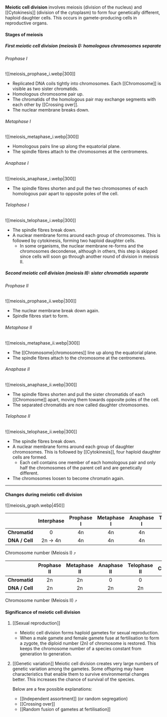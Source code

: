 **Meiotic cell division** involves meiosis (division of the nucleus) and [[Cytokinesis]] (division of the cytoplasm) to form four genetically different, haploid daughter cells. This occurs in gamete-producing cells in reproductive organs.

#### Stages of meiosis
##### First meiotic cell division (meiosis I): homologous chromosomes separate
###### Prophase I
![[meiosis_prophase_i.webp|300]]
- Replicated DNA coils tightly into chromosomes.
  Each [[Chromosome]] is visible as two sister chromatids.
- Homologous chromosome pair up.
- The chromatids of the homologous pair may exchange segments with each other by [[Crossing over]].
- The nuclear membrane breaks down.

###### Metaphase I
![[meiosis_metaphase_i.webp|300]]
- Homologous pairs line up along the equatorial plane.
- The spindle fibres attach to the chromosomes at the centromeres.

###### Anaphase I
![[meiosis_anaphase_i.webp|300]]
- The spindle fibres shorten and pull the two chromosomes of each homologous pair apart to opposite poles of the cell.

###### Telophase I
![[meiosis_telophase_i.webp|300]]
- The spindle fibres break down.
- A nuclear membrane forms around each group of chromosomes. This is followed by cytokinesis, forming two haploid daughter cells.
	- In some organisms, the nuclear membrane re-forms and the chromosomes decondense, although in others, this step is skipped since cells will soon go through another round of division in meiosis II.

##### Second meiotic cell division (meiosis II): sister chromatids separate
###### Prophase II
![[meiosis_prophase_ii.webp|300]]
- The nuclear membrane break down again.
- Spindle fibres start to form.

###### Metaphase II
![[meiosis_metaphase_ii.webp|300]]
- The [[Chromosome|chromosomes]] line up along the equatorial plane.
- The spindle fibres attach to the chromosome at the centromeres.

###### Anaphase II
![[meiosis_anaphase_ii.webp|300]]
- The spindle fibres shorten and pull the sister chromatids of each [[Chromosome]] apart, moving them towards opposite poles of the cell.
- The separated chromatids are now called daughter chromosomes.

###### Telophase II
![[meiosis_telophase_ii.webp|300]]
- The spindle fibres break down.
- A nuclear membrane forms around each group of daughter chromosomes. This is followed by [[Cytokinesis]], four haploid daughter cells are formed.
	- Each cell contains one member of each homologous pair and only half the chromosomes of the parent cell and are genetically different.
- The chromosomes loosen to become chromatin again.


<hr>

#### Changes during meiotic cell division
![[meiosis_graph.webp|450]]

|                | Interphase | Prophase I | Metaphase I | Anaphase I | Telophase I | Cytokinesis |
| :------------: | :--------: | :--------: | :---------: | :--------: | :---------: | :---------: |
| **Chromatid**  |     0      |     4n     |     4n      |     4n     |     4n      |   4n → 2n   |
| **DNA / Cell** |  2n → 4n   |     4n     |     4n      |     4n     |     4n      |   4n → 2n   |
Chromosome number (Meiosis I) ⤴

|                | Prophase II | Metaphase II | Anaphase II | Telophase II | Cytokinesis |
| :------------: | :---------: | :----------: | :---------: | :----------: | :---------: |
| **Chromatid**  |     2n      |      2n      |      0      |      0       |      0      |
| **DNA / Cell** |     2n      |      2n      |     2n      |      2n      |   2n → n    |
Chromosome number (Meiosis II) ⤴


#### Significance of meiotic cell division
1. [[Sexual reproduction]]
   - Meiotic cell division forms haploid gametes for sexual reproduction.
   - When a male gamete and female gamete fuse at fertilisation to form a zygote, the diploid number (2n) of chromosome is restored. This keeps the chromosome number of a species constant from generation to generation.

2. [[Genetic variation]]
   Meiotic cell division creates very large numbers of genetic variation among the gametes. Some offspring may have characteristics that enable them to survive environmental changes better. This increases the chance of survival of the species.
   
   Below are a few possible explanations:
   - [[Independent assortment]] (or random segregation)
   - [[Crossing over]]
   - [[Random fusion of gametes at fertilisation]]
